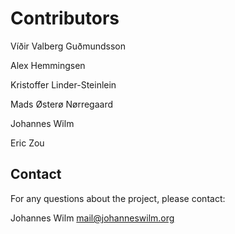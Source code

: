 # Contributors

Víðir Valberg Guðmundsson

Alex Hemmingsen

Kristoffer Linder-Steinlein

Mads Østerø Nørregaard

Johannes Wilm

Eric Zou

## Contact

For any questions about the project, please contact:

Johannes Wilm <mail@johanneswilm.org>
